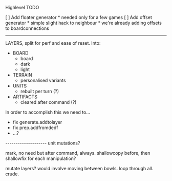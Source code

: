 
Highlevel TODO

 [ ] Add floater generator
     * needed only for a few games
 [ ] Add offset generator
     * simple slight hack to neighbour
     * we're already adding offsets to boardconnections





---------

LAYERS, split for perf and ease of reset. Into:

*    BOARD
     *    board
     *    dark
     *    light
*    TERRAIN
     *    personalised variants
*    UNITS
     *    rebuilt per turn (?)
*    ARTIFACTS
     *    cleared after command (?)


In order to accomplish this we need to...

*    fix generate.addtolayer
*    fix prep.addfromdedf
*    ...?




 -------------------- unit mutations?

 mark, no need
 but after command, always.
 shallowcopy before, then shallowfix for each manipulation?


 mutate layers? would involve moving between bowls. loop through all. crude.
